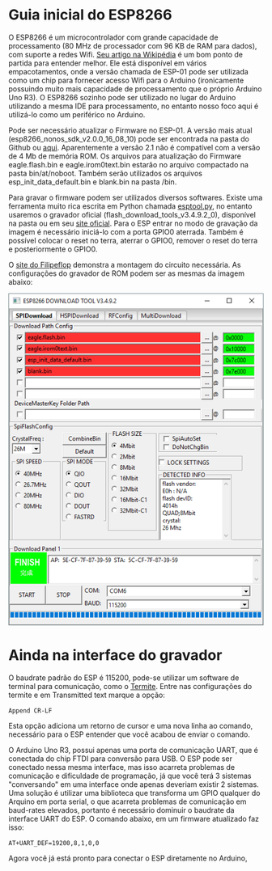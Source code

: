 # Guia inicial do ESP8266

O ESP8266 é um microcontrolador com grande capacidade de processamento (80 MHz de processador com 96 KB de RAM para dados), com suporte a redes Wifi. [Seu artigo na Wikipédia](https://en.wikipedia.org/wiki/ESP8266) é um bom ponto de partida para entender melhor. Ele está disponível em vários empacotamentos, onde a versão chamada de ESP-01 pode ser utilizada como um chip para fornecer acesso Wifi para o Arduino (ironicamente possuindo muito mais capacidade de processamento que o próprio Arduino Uno R3). O ESP8266 sozinho pode ser utilizado no lugar do Arduino utilizando a mesma IDE para processamento, no entanto nosso foco aqui é utilizá-lo como um periférico no Arduino.

Pode ser necessário atualizar o Firmware no ESP-01. A versão mais atual (esp8266_nonos_sdk_v2.0.0_16_08_10) pode ser encontrada na pasta do Github ou [aqui](http://espressif.com/en/support/download/sdks-demos). Aparentemente a versão 2.1 não é compatível com a versão de 4 Mb de memória ROM. Os arquivos para atualização do Firmware eagle.flash.bin e eagle.irom0text.bin estarão no arquivo compactado na pasta bin/at/noboot. Também serão utilizados os arquivos esp_init_data_default.bin e blank.bin na pasta /bin.

Para gravar o firmware podem ser utilizados diversos softwares. Existe uma ferramenta muito rica escrita em Python chamada [esptool.py](https://github.com/espressif/esptool), no entanto usaremos o gravador oficial (flash_download_tools_v3.4.9.2_0), disponível na pasta ou em seu [site oficial](http://www.espressif.com/en/support/download/other-tools). Para o ESP entrar no modo de gravação da imagem é necessário iniciá-lo com a porta GPIO0 aterrada. Também é possível colocar o reset no terra, aterrar o GPIO0, remover o reset do terra e posteriormente o GPIO0.

O [site do Filipeflop](http://blog.filipeflop.com/wireless/upgrade-de-firmware-do-modulo-esp8266.html) demonstra a montagem do circuito necessária. As configurações do gravador de ROM podem ser as mesmas da imagem abaixo:

![Gravador](https://github.com/ricardozago/ESP8266/blob/master/Imagens/Gravador_ESP.png)

# Ainda na interface do gravador

O baudrate padrão do ESP é 115200, pode-se utilizar um software de terminal para comunicação, como o [Termite](https://www.compuphase.com/software_termite.htm). Entre nas configurações do termite e em Transmitted text marque a opção:

    Append CR-LF
    
Esta opção adiciona um retorno de cursor e uma nova linha ao comando, necessário para o ESP entender que você acabou de enviar o comando.

O Arduino Uno R3, possui apenas uma porta de comunicação UART, que é conectada do chip FTDI para conversão para USB. O ESP pode ser conectado nessa mesma interface, mas isso acarreta problemas de comunicação e dificuldade de programação, já que você terá 3 sistemas "conversando" em uma interface onde apenas deveriam existir 2 sistemas. Uma solução é utilizar uma biblioteca que transforma um GPIO qualquer do Arquino em porta serial, o que acarreta problemas de comunicação em baud-rates elevados, portanto é necessário dominuir o baudrate da interface UART do ESP. O comando abaixo, em um firmware atualizado faz isso:

    AT+UART_DEF=19200,8,1,0,0
    
Agora você já está pronto para conectar o ESP diretamente no Arduino, 
